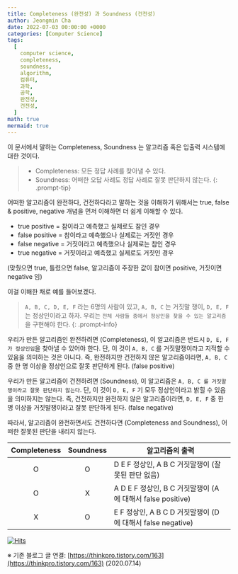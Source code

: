 ```yaml
---
title: Completeness (완전성) 과 Soundness (건전성)
author: Jeongmin Cha
date: 2022-07-03 00:00:00 +0000
categories: [Computer Science]
tags:
  [
    computer science,
    completeness,
    soundness,
    algorithm,
    컴퓨터,
    과학,
    공학,
    완전성,
    건전성,
  ]
math: true
mermaid: true
---
```


이 문서에서 말하는 Completeness, Soundness 는 알고리즘 혹은 입출력 시스템에 대한 것이다.

> - Completeness: 모든 정답 사례를 찾아낼 수 있다.
> - Soundness: 어떠한 오답 사례도 정답 사례로 잘못 판단하지 않는다.
{: .prompt-tip}

어떠한 알고리즘이 완전하다, 건전하다라고 말하는 것을 이해하기 위해서는 true, false & positive, negative 개념을 먼저 이해하면 더 쉽게 이해할 수 있다.

- true positive = 참이라고 예측했고 실제로도 참인 경우
- false positive = 참이라고 예측했으나 실제로는 거짓인 경우
- false negative = 거짓이라고 예측했으나 실제로는 참인 경우
- true negative = 거짓이라고 예측했고 실제로도 거짓인 경우

(맞췄으면 true, 틀렸으면 false, 알고리즘이 주장한 값이 참이면 positive, 거짓이면 negative 임)

이걸 이해한 채로 예를 들어보겠다.

> `A, B, C, D, E, F` 라는 6명의 사람이 있고, `A, B, C` 는 거짓말 쟁이, `D, E, F` 는 정상인이라고 하자. 우리는 `전체 사람들 중에서 정상인을 찾을 수 있는 알고리즘`을 구현해야 한다.
{: .prompt-info}

우리가 만든 알고리즘인 완전하려면 (Completeness), 이 알고리즘은 반드시 `D, E, F 가 정상인임`을 찾아낼 수 있어야 한다. 단, 이 것이 `A, B, C` 를 거짓말쟁이라고 지적할 수 있음을 의미하는 것은 아니다. 즉, 완전하지만 건전하지 않은 알고리즘이라면, `A, B, C` 중 한 명 이상을 정상인으로 잘못 판단하게 된다. (false positive)

우리가 만든 알고리즘이 건전하려면 (Soundness), 이 알고리즘은 `A, B, C 를 거짓말쟁이라고 잘못 판단하지 않는다`. 단, 이 것이 `D, E, F` 기 모두 정상인이라고 밝힐 수 있음을 의미하지는 않는다. 즉, 건전하지만 완전하지 않은 알고리즘이라면, `D, E, F` 중 한 명 이상을 거짓말쟁이라고 잘못 판단하게 된다. (false negative)

따라서, 알고리즘이 완전하면서도 건전하다면 (Completeness and Soundness), 어떠한 잘못된 판단을 내리지 않는다.

| Completeness | Soundness | 알고리즘의 출력                                             |
| :----------: | :-------: | ----------------------------------------------------------- |
|      O       |     O     | D E F 정상인, A B C 거짓말쟁이 (잘못된 판단 없음)           |
|      O       |     X     | A D E F 정상인, B C 거짓말쟁이 (A 에 대해서 false positive) |
|      X       |     O     | E F 정상인, A B C D 거짓말쟁이 (D 에 대해서 false negative) |

[![Hits](https://hits.seeyoufarm.com/api/count/incr/badge.svg?url=https%3A%2F%2Fjeongmincha.github.io%2Fposts%2F00004%2F&count_bg=%2379C83D&title_bg=%23555555&icon=&icon_color=%23E7E7E7&title=hits&edge_flat=false)](https://hits.seeyoufarm.com)

※ 기존 블로그 글 연결: [https://thinkpro.tistory.com/163](https://thinkpro.tistory.com/163) (2020.07.14)
